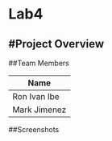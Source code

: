 # Lab4
#Project Overview
-

##Team Members

| Name          |
|---------------|
| Ron Ivan Ibe  |
| Mark Jimenez  |

##Screenshots
